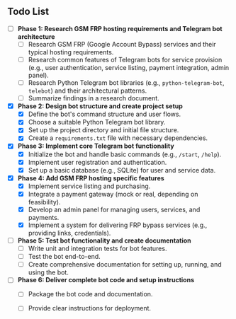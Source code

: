 ## Todo List

- [ ] **Phase 1: Research GSM FRP hosting requirements and Telegram bot architecture**
  - [ ] Research GSM FRP (Google Account Bypass) services and their typical hosting requirements.
  - [ ] Research common features of Telegram bots for service provision (e.g., user authentication, service listing, payment integration, admin panel).
  - [ ] Research Python Telegram bot libraries (e.g., `python-telegram-bot`, `telebot`) and their architectural patterns.
  - [ ] Summarize findings in a research document.

- [x] **Phase 2: Design bot structure and create project setup**
  - [x] Define the bot's command structure and user flows.
  - [x] Choose a suitable Python Telegram bot library.
  - [x] Set up the project directory and initial file structure.
  - [x] Create a `requirements.txt` file with necessary dependencies.

- [x] **Phase 3: Implement core Telegram bot functionality**
  - [x] Initialize the bot and handle basic commands (e.g., `/start`, `/help`).
  - [x] Implement user registration and authentication.
  - [x] Set up a basic database (e.g., SQLite) for user and service data.

- [x] **Phase 4: Add GSM FRP hosting specific features**
  - [x] Implement service listing and purchasing.
  - [x] Integrate a payment gateway (mock or real, depending on feasibility).
  - [x] Develop an admin panel for managing users, services, and payments.
  - [x] Implement a system for delivering FRP bypass services (e.g., providing links, credentials).

- [ ] **Phase 5: Test bot functionality and create documentation**
  - [ ] Write unit and integration tests for bot features.
  - [ ] Test the bot end-to-end.
  - [ ] Create comprehensive documentation for setting up, running, and using the bot.

- [ ] **Phase 6: Deliver complete bot code and setup instructions**
  - [ ] Package the bot code and documentation.
  - [ ] Provide clear instructions for deployment.


